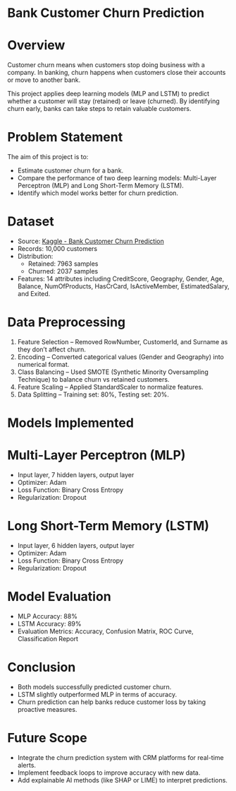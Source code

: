# Bank Customer Churn Prediction

# Overview
Customer churn means when customers stop doing business with a company. In banking, churn happens when customers close their accounts or move to another bank.  

This project applies deep learning models (MLP and LSTM) to predict whether a customer will stay (retained) or leave (churned). By identifying churn early, banks can take steps to retain valuable customers.



# Problem Statement
The aim of this project is to:
- Estimate customer churn for a bank.  
- Compare the performance of two deep learning models: Multi-Layer Perceptron (MLP) and Long Short-Term Memory (LSTM).  
- Identify which model works better for churn prediction.  
# Dataset
- Source: [Kaggle - Bank Customer Churn Prediction](https://www.kaggle.com/datasets/bank-customer-churn-prediction)  
- Records: 10,000 customers  
- Distribution:  
  - Retained: 7963 samples  
  - Churned: 2037 samples  
- Features: 14 attributes including CreditScore, Geography, Gender, Age, Balance, NumOfProducts, HasCrCard, IsActiveMember, EstimatedSalary, and Exited.  
# Data Preprocessing
1. Feature Selection – Removed RowNumber, CustomerId, and Surname as they don’t affect churn.  
2. Encoding – Converted categorical values (Gender and Geography) into numerical format.  
3. Class Balancing – Used SMOTE (Synthetic Minority Oversampling Technique) to balance churn vs retained customers.  
4. Feature Scaling – Applied StandardScaler to normalize features.  
5. Data Splitting – Training set: 80%, Testing set: 20%.  
# Models Implemented
# Multi-Layer Perceptron (MLP)
- Input layer, 7 hidden layers, output layer  
- Optimizer: Adam  
- Loss Function: Binary Cross Entropy  
- Regularization: Dropout  
# Long Short-Term Memory (LSTM)
- Input layer, 6 hidden layers, output layer  
- Optimizer: Adam  
- Loss Function: Binary Cross Entropy  
- Regularization: Dropout  
# Model Evaluation
- MLP Accuracy: 88%  
- LSTM Accuracy: 89%  
- Evaluation Metrics: Accuracy, Confusion Matrix, ROC Curve, Classification Report  

# Conclusion
- Both models successfully predicted customer churn.  
- LSTM slightly outperformed MLP in terms of accuracy.  
- Churn prediction can help banks reduce customer loss by taking proactive measures.  

# Future Scope
- Integrate the churn prediction system with CRM platforms for real-time alerts.  
- Implement feedback loops to improve accuracy with new data.  
- Add explainable AI methods (like SHAP or LIME) to interpret predictions.  
